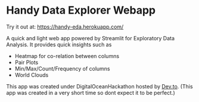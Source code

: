 # Handy Data Explorer Webapp

Try it out at: https://handy-eda.herokuapp.com/

A quick and light web app powered by Streamlit for Exploratory Data Analysis. 
It provides quick insights such as
 - Heatmap for co-relation between columns
 - Pair Plots
 - Min/Max/Count/Frequency of columns
 - World Clouds

This app was created under DigitalOceanHackathon hosted by [Dev.to](dev.to). (This app was created in a very short time so dont expect it to be perfect.)

